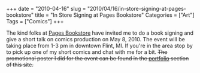 +++
date = "2010-04-16"
slug = "2010/04/16/in-store-signing-at-pages-bookstore"
title = "In Store Signing at Pages Bookstore"
Categories = ["Art"]
Tags = ["Comics"]
+++

The kind folks at [Pages Bookstore](http://maps.google.com/maps/place?cid=9976738330174778878&q=pages+bookstore&hl=en&cd=1&ei=TsLIS4qpOof2M7G64IEK&sll=37.0625,-95.677068&sspn=57.379893,85.869141&ie=UTF8&ll=60.630102,-138.691406&spn=0,0&z=4&iwloc=A) have invited me to do a book signing and give a short talk on comics production on May 8, 2010. The event will be taking place from 1-3 pm in downtown Flint, MI. If you're in the area stop by to pick up one of my short comics and chat with me for a bit. <strike>The promotional poster I did for the event can be found in the [portfolio](http://everythingisgray.com/portfolio/) section of this site.</strike>
